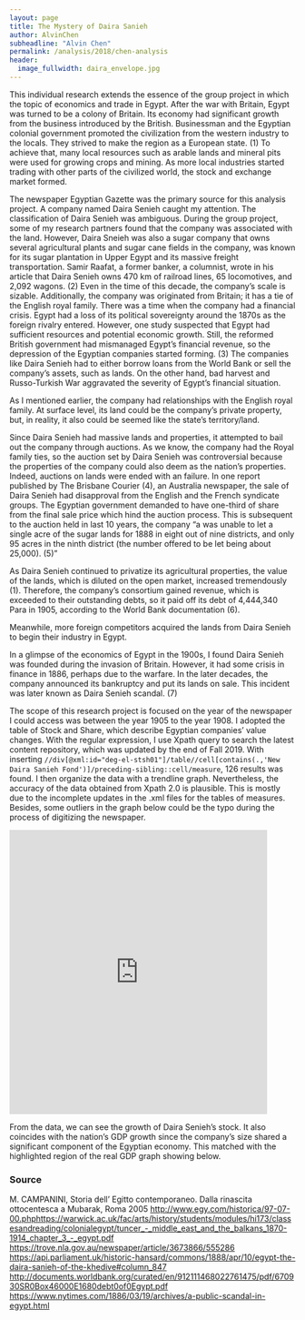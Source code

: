 ```yaml
---
layout: page
title: The Mystery of Daira Sanieh
author: AlvinChen
subheadline: "Alvin Chen"
permalink: /analysis/2018/chen-analysis
header:
  image_fullwidth: daira_envelope.jpg
---
```

This individual research extends the essence of the group project in which the topic of economics and trade in Egypt. After the war with Britain, Egypt was turned to be a colony of Britain. Its economy had significant growth from the business introduced by the British. Businessman and the Egyptian colonial government promoted the civilization from the western industry to the locals. They strived to make the region as a European state. (1) To achieve that, many local resources such as arable lands and mineral pits were used for growing crops and mining. As more local industries started trading with other parts of the civilized world, the stock and exchange market formed. 

The newspaper Egyptian Gazette was the primary source for this analysis project. A company named Daira Senieh caught my attention. The classification of Daira Senieh was ambiguous. During the group project, some of my research partners found that the company was associated with the land. However, Daira Sneieh was also a sugar company that owns several agricultural plants and sugar cane fields in the company, was known for its sugar plantation in Upper Egypt and its massive freight transportation. Samir Raafat, a former banker, a columnist, wrote in his article that Daira Senieh owns 470 km of railroad lines, 65 locomotives, and 2,092 wagons. (2) Even in the time of this decade, the company’s scale is sizable. Additionally, the company was originated from Britain; it has a tie of the English royal family. There was a time when the company had a financial crisis. Egypt had a loss of its political sovereignty around the 1870s as the foreign rivalry entered. However, one study suspected that Egypt had sufficient resources and potential economic growth. Still, the reformed British government had mismanaged Egypt’s financial revenue, so the depression of the Egyptian companies started forming. (3) The companies like Daira Senieh had to either borrow loans from the World Bank or sell the company’s assets, such as lands. On the other hand, bad harvest and Russo-Turkish War aggravated the severity of Egypt’s financial situation. 

As I mentioned earlier, the company had relationships with the English royal family. At surface level, its land could be the company’s private property, but, in reality, it also could be seemed like the state’s territory/land. 

Since Daira Senieh had massive lands and properties, it attempted to bail out the company through auctions. As we know, the company had the Royal family ties, so the auction set by Daira Senieh was controversial because the properties of the company could also deem as the nation’s properties. Indeed, auctions on lands were ended with an failure. In one report published by The Brisbane Courier (4), an Australia newspaper, the sale of Daira Senieh had disapproval from the English and the French syndicate groups. The Egyptian government demanded to have one-third of share from the final sale price which hind the auction process. This is subsequent to the auction held in last 10 years, the company “a was unable to let a single acre of the sugar lands for 1888 in eight out of nine districts, and only 95 acres in the ninth district (the number offered to be let being about 25,000). (5)”

As Daira Senieh continued to privatize its agricultural properties, the value of the lands, which is diluted on the open market, increased tremendously (1). Therefore, the company’s consortium gained revenue, which is exceeded to their outstanding debts, so it paid off its debt of 4,444,340 Para in 1905, according to the World Bank documentation (6). 


Meanwhile, more foreign competitors acquired the lands from Daira Senieh to begin their industry in Egypt. 

In a glimpse of the economics of Egypt in the 1900s, I found Daira Senieh was founded during the invasion of Britain. However, it had some crisis in finance in 1886, perhaps due to the warfare. In the later decades, the company announced its bankruptcy and put its lands on sale. This incident was later known as Daira Senieh scandal. (7)

The scope of this research project is focused on the year of the newspaper I could access was between the year 1905 to the year 1908. I adopted the table of Stock and Share, which describe Egyptian companies’ value changes. With the regular expression, I use Xpath query to search the latest content repository, which was updated by the end of Fall 2019. With inserting `//div[@xml:id="deg-el-stsh01"]/table//cell[contains(.,'New Daira Sanieh Fond')]/preceding-sibling::cell/measure`, 126 results was found. I then organize the data with a trendline graph.
Nevertheless, the accuracy of the data obtained from Xpath 2.0 is plausible. This is mostly due to the incomplete updates in the .xml files for the tables of measures. Besides, some outliers in the graph below could be the typo during the process of digitizing the newspaper. 

<iframe seamless frameborder="0" src="https://public.tableau.com/views/DairaSeniehStock/Sheet1?:showVizHome=no&:embed=true" align="center" width="90%" height="500"></iframe>

From the data, we can see the growth of Daira Senieh’s stock. It also coincides with the nation’s GDP growth since the company’s size shared a significant component of the Egyptian economy. This matched with the highlighted region of the real GDP graph showing below. 


### Source
M. CAMPANINI, Storia dell’ Egitto contemporaneo. Dalla rinascita ottocentesca a Mubarak, Roma 2005
http://www.egy.com/historica/97-07-00.phphttps://warwick.ac.uk/fac/arts/history/students/modules/hi173/classesandreading/colonialegypt/tuncer_-_middle_east_and_the_balkans_1870-1914_chapter_3_-_egypt.pdf
https://trove.nla.gov.au/newspaper/article/3673866/555286
https://api.parliament.uk/historic-hansard/commons/1888/apr/10/egypt-the-daira-sanieh-of-the-khedive#column_847
http://documents.worldbank.org/curated/en/912111468022761475/pdf/670930SR0Box46000E1680debt0of0Egypt.pdf
https://www.nytimes.com/1886/03/19/archives/a-public-scandal-in-egypt.html




